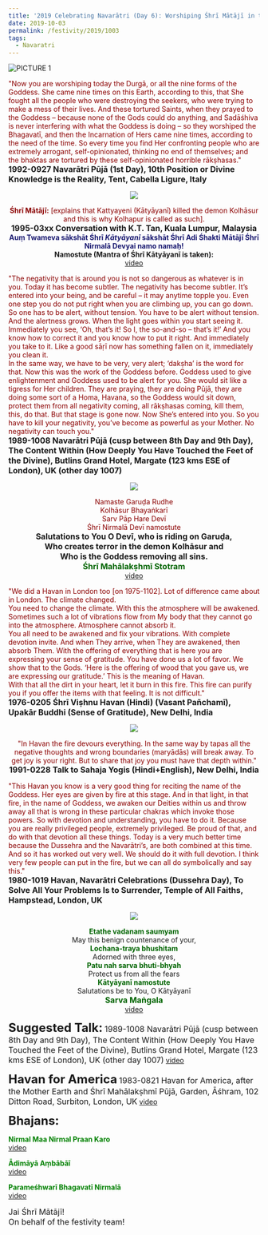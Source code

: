 ```yaml
---
title: '2019 Celebrating Navarātri (Day 6): Worshiping Śhrī Mātājī in the form of Śhrī Kātyāyanī'
date: 2019-10-03
permalink: /festivity/2019/1003
tags:
  - Navaratri
---
```


![PICTURE 1](/images/image1.png)

<p>
<font color="DarkRed">"Now you are worshiping today the Durgā, or all the nine forms of the Goddess. She came nine times on this Earth, according to this, that She fought all the people who were destroying the seekers, who were trying to make a mess of their lives. And these tortured Saints, when they prayed to the Goddess – because none of the Gods could do anything, and Sadāśhiva is never interfering with what the Goddess is doing – so they worshiped the Bhagavatī, and then the Incarnation of Hers came nine times, according to the need of the time. So every time you find Her confronting people who are extremely arrogant, self-opinionated, thinking no end of themselves; and the bhaktas are tortured by these self-opinionated horrible rākṣhasas."</font><br>
<font size="+0"><b>1992-0927 Navarātri Pūjā (1st Day), 10th Position or Divine Knowledge is the Reality, Tent, Cabella Ligure, Italy</b></font>
</p>

<div style="text-align: center"><img src="/images/image189.png" /></div>

<p style="text-align:center;">
<font color="DarkRed"><b>Śhrī Mātājī:</b> [explains that Kattyayeni (Kātyāyanī) killed the demon Kolhāsur and this is why Kolhapur
is called as such].</font><br>
<font size="+0"><b>1995-03xx Conversation with K.T. Tan, Kuala Lumpur, Malaysia</b></font><br>
<font color="MidNightBlue"><b>Auṃ Twameva sākshāt Śhrī <i>Kātyāyanī</i> sākshāt Śhrī Adi Śhakti Mātājī Śhrī Nirmalā Devyai namo namaḥ!</b></font><br>
<b>Namostute (Mantra of Śhrī Kātyāyanī is taken):</b><br>
<a href="https://seven-teams.github.io/Videos_Links.html">video</a>
</p>

<p>
<font color="DarkRed">"The negativity that is around you is not so dangerous as whatever is in you. Today it has become subtler. The negativity has become subtler. It’s entered into your being, and be careful – it may anytime topple you. Even one step you do not put right when you are climbing up, you can go down. So one has to be alert, without tension. You have to be alert without tension. And the alertness grows. When the light goes within you start seeing it. Immediately you see, ‘Oh, that’s it! So I, the so-and-so – that’s it!’ And you know how to correct it and you know how to put it right. And immediately you take to it. Like a good sāṛī now has something fallen on it, immediately you clean it.<br>
In the same way, we have to be very, very alert; ‘dakṣha’ is the word for that. Now this was the work of the Goddess before. Goddess used to give enlightenment and Goddess used to be alert for you. She would sit like a tigress for Her children. They are praying, they are doing Pūjā, they are doing some sort of a Homa, Havana, so the Goddess would sit down, protect them from all negativity coming, all rākṣhasas coming, kill them, this, do that. But that stage is gone now. Now She’s entered into you. So you have to kill your negativity, you’ve become as powerful as your Mother. No negativity can touch you."</font><br>
<font size="+0"><b>1989-1008 Navarātri Pūjā (cusp between 8th Day and 9th Day), The Content Within (How Deeply You Have Touched the Feet of the Divine), Butlins Grand Hotel, Margate (123 kms ESE of London), UK (other day 1007)</b></font>
</p>

<div style="text-align: center"><img src="/images/image190.png" /></div>

<p style="text-align:center;">
<font color="DarkRed">Namaste Garuḍa Rudhe<br>
Kolhāsur Bhayaṅkarī<br>
Sarv Pāp Hare Devī<br>
Śhrī Nirmalā Devī namostute</font><br>
<font size="+0"><b>Salutations to You O Devī, who is riding on Garuḍa,<br>
Who creates terror in the demon Kolhāsur and<br>
Who is the Goddess removing all sins.</b><br>
<font color="DarkGreen"><b>Śhrī Mahālakṣhmī Stotram</b></font></font><br>
<a href="https://seven-teams.github.io/Videos_Links.html">video</a>
</p>

<p>
<font color="DarkRed">"We did a Havan in London too [on 1975-1102]. Lot of difference came about in London. The climate changed.<br>
You need to change the climate. With this the atmosphere will be awakened. Sometimes such a lot of vibrations flow from My body that they cannot go into the atmosphere. Atmosphere cannot absorb it.<br>
You all need to be awakened and fix your vibrations. With complete devotion invite. And when They arrive, when They are awakened, then absorb Them. With the offering of everything that is here you are expressing your sense of gratitude. You have done us a lot of favor. We show that to the Gods. ‘Here is the offering of wood that you gave us, we are expressing our gratitude.’ This is the meaning of Havan.<br>
With that all the dirt in your heart, let it burn in this fire. This fire can purify you if you offer the items with that feeling. It is not difficult."</font><br>
<font size="+0"><b>1976-0205 Śhrī Viṣhnu Havan (Hindi) (Vasant Pañchamī), Upakār Buddhi (Sense of Gratitude), New Delhi, India</b></font>
</p>

<div style="text-align: center"><img src="/images/image191.png" /></div>

<p style="text-align:center;">
<font color="DarkRed">"In Havan the fire devours everything. In the same way by tapas all the negative thoughts and wrong boundaries (maryādās) will break away. To get joy is your right. But to share that joy you must have that depth within."</font><br>
<font size="+0"><b>1991-0228 Talk to Sahaja Yogis (Hindi+English), New Delhi, India</b></font>
</p>

<p>
<font color="DarkRed">"This Havan you know is a very good thing for reciting the name of the Goddess. Her eyes are given by fire at this stage. And in that light, in that fire, in the name of Goddess, we awaken our Deities within us and throw away all that is wrong in these particular chakras which invoke those powers. So with devotion and understanding, you have to do it. Because you are really privileged people, extremely privileged. Be proud of that, and do with that devotion all these things. Today is a very much better time because the Dussehra and the Navarātri’s, are both combined at this time. And so it has worked out very well. We should do it with full devotion. I think very few people can put in the fire, but we can all do symbolically and say this."</font><br>
<font size="+0"><b>1980-1019 Havan, Navarātri Celebrations (Dussehra Day), To Solve All Your Problems Is to Surrender, Temple of All Faiths, Hampstead, London, UK</b></font>
</p>

<div style="text-align: center"><img src="/images/image192.png" /></div>

<p style="text-align:center;">
<font color="DarkGreen"><b>Etathe vadanam saumyam</b></font><br>
May this benign countenance of your,<br>
<font color="DarkGreen"><b>Lochana-traya bhushitam</b></font><br>
Adorned with three eyes,<br>
<font color="DarkGreen"><b>Patu nah sarva bhuti-bhyah</b></font><br>
Protect us from all the fears<br>
<font color="DarkGreen"><b>Kātyāyanī namostute</b></font><br>
Salutations be to You, O Kātyāyanī<br>
<font color="DarkGreen"><font size="+0"><b>Sarva Maṅgala</b></font></font><br>
<a href="https://www.youtube.com/watch?v=Muz4_qCjghQ">video</a>
</p>

<font size="+2"><b>Suggested Talk:</b></font>
<font size="+0">1989-1008 Navarātri Pūjā (cusp between 8th Day and 9th Day), The Content Within (How Deeply You Have Touched the Feet of the Divine), Butlins Grand Hotel, Margate (123 kms ESE of London), UK (other day 1007)</font>
<a href="https://www.youtube.com/watch?v=3CsCKuir8ns"> video</a><br>

<font size="+2"><b>Havan for America</b></font>
<font size="+0">1983-0821 Havan for America, after the Mother Earth and Śhrī Mahālakṣhmī Pūjā, Garden, Āśhram, 102 Ditton Road, Surbiton, London, UK</font>
<a href="https://seven-teams.github.io/Videos_Links.html"> video</a><br>

<font size="+2"><b>Bhajans:</b></font>

<p>
<font color="green"><b>Nirmal Maa Nirmal Praan Karo</b></font><br>
<a href="https://www.youtube.com/watch?v=xXa-evjxsE4"> video</a><br>
</p>

<p>
<font color="green"><b>Ādimāyā Aṃbābāī</b></font><br>
<a href="https://www.youtube.com/watch?v=niuCWTNKu0k">video</a>
</p>

<p>
<font color="green"><b>Parameśhwarī Bhagavatī Nirmalā</b></font><br>
<a href="https://seven-teams.github.io/Videos_Links.html">video</a>
</p>

<p>
<font size="+0">Jai Śhrī Mātājī!<br>
On behalf of the festivity team!</font>
</p>